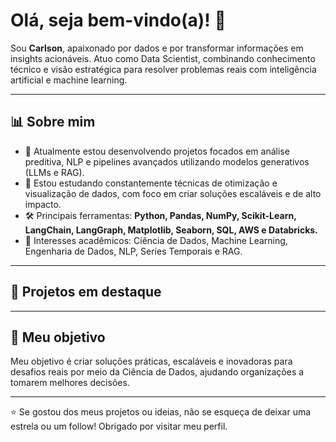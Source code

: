 # Olá, seja bem-vindo(a)! 👋

Sou **Carlson**, apaixonado por dados e por transformar informações em insights acionáveis. Atuo como Data Scientist, combinando conhecimento técnico e visão estratégica para resolver problemas reais com inteligência artificial e machine learning.

---

## 📊 Sobre mim
- 🔭 Atualmente estou desenvolvendo projetos focados em análise preditiva, NLP e pipelines avançados utilizando modelos generativos (LLMs e RAG).
- 🌱 Estou estudando constantemente técnicas de otimização e visualização de dados, com foco em criar soluções escaláveis e de alto impacto.
- 🛠️ Principais ferramentas: **Python, Pandas, NumPy, Scikit-Learn, LangChain, LangGraph, Matplotlib, Seaborn, SQL, AWS e Databricks.**
- 📖 Interesses acadêmicos: Ciência de Dados, Machine Learning, Engenharia de Dados, NLP, Series Temporais e RAG.

---

## 🚀 Projetos em destaque

---

## 🎯 Meu objetivo
Meu objetivo é criar soluções práticas, escaláveis e inovadoras para desafios reais por meio da Ciência de Dados, ajudando organizações a tomarem melhores decisões.

---

⭐ Se gostou dos meus projetos ou ideias, não se esqueça de deixar uma estrela ou um follow! Obrigado por visitar meu perfil.
